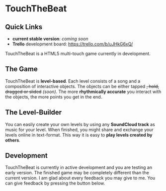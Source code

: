 
TouchTheBeat
============

Quick Links
---------
- **current stable version**: _coming soon_
- **Trello** development board: https://trello.com/b/uJHkG6xQ/

TouchTheBeat is a HTML5 multi-touch game currently in development. 

The Game
----------
TouchTheBeat is **level-based**. Each level consists of a song and a composition of interactive objects. The objects can be either tapped ~~, hold, dragged or slided~~ _(soon)_. The more **rhythmically accurate** you interact with the objects, the more points you get in the end.

The Level-Builder
----------
You can easily create your own levels by using any **SoundCloud track** as music for your level. When finished, you might share and exchange your levels online in text-format. This way it is easy to **play levels created by others**.

Development
----------
TouchTheBeat is currently in active development and you are testing an early version. The finished game may be completely different than the current version. I am glad about every feedback you may give to me. You can give feedback by pressing the button below.

